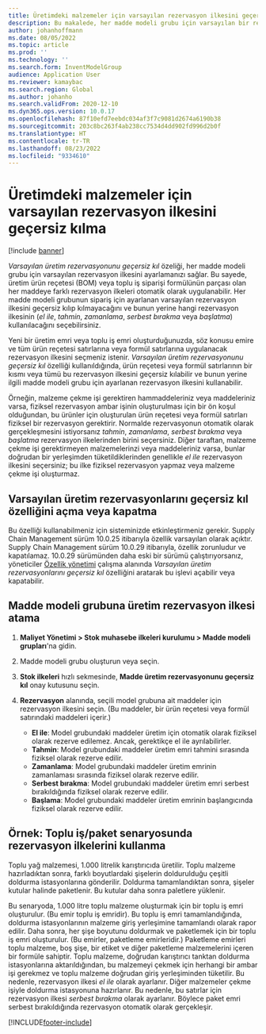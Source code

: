 ```yaml
---
title: Üretimdeki malzemeler için varsayılan rezervasyon ilkesini geçersiz kılma
description: Bu makalede, her madde modeli grubu için varsayılan bir rezervasyon ilkesinin nasıl ayarlanacağını açıklanmaktadır. Böylece farklı rezervasyon ilkeleri, üretim ürün reçetesi (BOM) veya toplu iş emri formülünün parçası olan her bir maddeye otomatik olarak uygulanabilir.
author: johanhoffmann
ms.date: 08/05/2022
ms.topic: article
ms.prod: ''
ms.technology: ''
ms.search.form: InventModelGroup
audience: Application User
ms.reviewer: kamaybac
ms.search.region: Global
ms.author: johanho
ms.search.validFrom: 2020-12-10
ms.dyn365.ops.version: 10.0.17
ms.openlocfilehash: 87f10efd7eebdc034af3f7c9081d2674a6190b38
ms.sourcegitcommit: 203c8bc263f4ab238cc7534d4dd902fd996d2b0f
ms.translationtype: HT
ms.contentlocale: tr-TR
ms.lasthandoff: 08/23/2022
ms.locfileid: "9334610"
---
```

# <a name="override-the-default-reservation-principle-for-materials-in-production"></a>Üretimdeki malzemeler için varsayılan rezervasyon ilkesini geçersiz kılma

[!include [banner](../includes/banner.md)]

*Varsayılan üretim rezervasyonunu geçersiz kıl* özeliği, her madde modeli grubu için varsayılan rezervasyon ilkesini ayarlamanızı sağlar. Bu sayede, üretim ürün reçetesi (BOM) veya toplu iş siparişi formülünün parçası olan her maddeye farklı rezervasyon ilkeleri otomatik olarak uygulanabilir. Her madde modeli grubunun sipariş için ayarlanan varsayılan rezervasyon ilkesini geçersiz kılıp kılmayacağını ve bunun yerine hangi rezervasyon ilkesinin (*el ile*, *tahmin*, *zamanlama*, *serbest bırakma* veya *başlatma*) kullanılacağını seçebilirsiniz.

Yeni bir üretim emri veya toplu iş emri oluşturduğunuzda, söz konusu emire ve tüm ürün reçetesi satırlarına veya formül satırlarına uygulanacak rezervasyon ilkesini seçmeniz istenir. *Varsayılan üretim rezervasyonunu geçersiz kıl* özelliği kullanıldığında, ürün reçetesi veya formül satırlarının bir kısmı veya tümü bu rezervasyon ilkesini geçersiz kılabilir ve bunun yerine ilgili madde modeli grubu için ayarlanan rezervasyon ilkesini kullanabilir.

Örneğin, malzeme çekme işi gerektiren hammaddeleriniz veya maddeleriniz varsa, fiziksel rezervasyon ambar işinin oluşturulması için bir ön koşul olduğundan, bu ürünler için oluşturulan ürün reçetesi veya formül satırları fiziksel bir rezervasyon gerektirir. Normalde rezervasyonun otomatik olarak gerçekleşmesini istiyorsanız *tahmin*, *zamanlama*, *serbest bırakma* veya *başlatma* rezervasyon ilkelerinden birini seçersiniz. Diğer taraftan, malzeme çekme işi gerektirmeyen malzemelerinzi veya maddeleriniz varsa, bunlar doğrudan bir yerleşimden tüketildiklerinden genellikle *el ile* rezervasyon ilkesini seçersiniz; bu ilke fiziksel rezervasyon yapmaz veya malzeme çekme işi oluşturmaz.

## <a name="turn-the-override-default-production-reservation-feature-on-or-off"></a>Varsayılan üretim rezervasyonlarını geçersiz kıl özelliğini açma veya kapatma

Bu özelliği kullanabilmeniz için sisteminizde etkinleştirmeniz gerekir. Supply Chain Management sürüm 10.0.25 itibarıyla özellik varsayılan olarak açıktır. Supply Chain Management sürüm 10.0.29 itibarıyla, özellik zorunludur ve kapatılamaz. 10.0.29 sürümünden daha eski bir sürümü çalıştırıyorsanız, yöneticiler [Özellik yönetimi](../../fin-ops-core/fin-ops/get-started/feature-management/feature-management-overview.md) çalışma alanında *Varsayılan üretim rezervasyonlarını geçersiz kıl* özelliğini aratarak bu işlevi açabilir veya kapatabilir.

## <a name="assign-a-production-reservation-policy-to-an-item-model-group"></a>Madde modeli grubuna üretim rezervasyon ilkesi atama

1. **Maliyet Yönetimi \> Stok muhasebe ilkeleri kurulumu \> Madde modeli grupları**'na gidin.
1. Madde modeli grubu oluşturun veya seçin.
1. **Stok ilkeleri** hızlı sekmesinde, **Madde üretim rezervasyonunu geçersiz kıl** onay kutusunu seçin.
1. **Rezervasyon** alanında, seçili model grubuna ait maddeler için rezervasyon ilkesini seçin. (Bu maddeler, bir ürün reçetesi veya formül satırındaki maddeleri içerir.)

    - **El ile**: Model grubundaki maddeler üretim için otomatik olarak fiziksel olarak rezerve edilemez. Ancak, gerektikçe el ile ayrılabilirler.
    - **Tahmin**: Model grubundaki maddeler üretim emri tahmini sırasında fiziksel olarak rezerve edilir.
    - **Zamanlama**: Model grubundaki maddeler üretim emrinin zamanlaması sırasında fiziksel olarak rezerve edilir.
    - **Serbest bırakma**: Model grubundaki maddeler üretim emri serbest bırakıldığında fiziksel olarak rezerve edilir.
    - **Başlama**: Model grubundaki maddeler üretim emrinin başlangıcında fiziksel olarak rezerve edilir.

## <a name="example-using-reservation-principles-in-a-bulkpack-scenario"></a>Örnek: Toplu iş/paket senaryosunda rezervasyon ilkelerini kullanma

Toplu yağ malzemesi, 1.000 litrelik karıştırıcıda üretilir. Toplu malzeme hazırladıktan sonra, farklı boyutlardaki şişelerin doldurulduğu çeşitli doldurma istasyonlarına gönderilir. Doldurma tamamlandıktan sonra, şişeler kutular halinde paketlenir. Bu kutular daha sonra paletlere yüklenir.

Bu senaryoda, 1.000 litre toplu malzeme oluşturmak için bir toplu iş emri oluşturulur. (Bu emir toplu iş emridir). Bu toplu iş emri tamamlandığında, doldurma istasyonlarının malzeme giriş yerleşimine tamamlandı olarak rapor edilir. Daha sonra, her şişe boyutunu doldurmak ve paketlemek için bir toplu iş emri oluşturulur. (Bu emirler, paketleme emirleridir.) Paketleme emirleri toplu malzeme, boş şişe, bir etiket ve diğer paketleme malzemelerini içeren bir formüle sahiptir. Toplu malzeme, doğrudan karıştırıcı tanktan doldurma istasyonlarına aktarıldığından, bu malzemeyi çekmek için herhangi bir ambar işi gerekmez ve toplu malzeme doğrudan giriş yerleşiminden tüketilir. Bu nedenle, rezervasyon ilkesi *el ile* olarak ayarlanır. Diğer malzemeler çekme işiyle doldurma istasyonuna hazırlanır. Bu nedenle, bu satırlar için rezervasyon ilkesi *serbest bırakma* olarak ayarlanır. Böylece paket emri serbest bırakıldığında rezervasyon otomatik olarak gerçekleşir.


[!INCLUDE[footer-include](../../includes/footer-banner.md)]